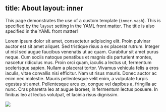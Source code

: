 title: About
layout: inner
---

This page demonstrates the use of a custom template (`inner.vash`).  This is specified by the `layout` setting in the YAML front matter.  The title is also specified in the YAML front matter!

Lorem ipsum dolor sit amet, consectetur adipiscing elit. Proin pulvinar auctor est sit amet aliquet. Sed tristique risus a ex placerat rutrum. Integer ut nisl sed augue faucibus venenatis ut ac quam. Curabitur sit amet purus neque. Cum sociis natoque penatibus et magnis dis parturient montes, nascetur ridiculus mus. Proin orci quam, iaculis a lectus ut, fermentum scelerisque sapien. Nullam a placerat tortor. Vivamus vehicula felis a eros iaculis, vitae convallis nisi efficitur. Nam ut risus mauris. Donec auctor ac enim nec molestie. Mauris pellentesque velit enim, a vulputate turpis egestas sit amet. Pellentesque arcu ex, congue vel dapibus a, fringilla ac nunc. Cras pharetra leo at augue laoreet, in fermentum lectus posuere. In finibus leo at lectus volutpat, et lacinia risus dignissim.

![](http://lorempixel.com/250/250/people)
